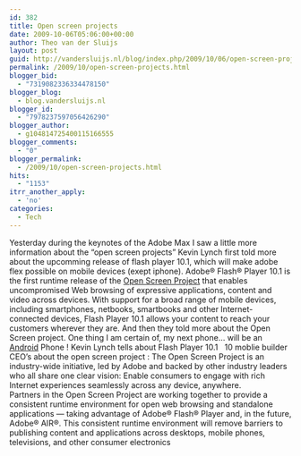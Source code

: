 ```yaml
---
id: 382
title: Open screen projects
date: 2009-10-06T05:06:00+00:00
author: Theo van der Sluijs
layout: post
guid: http://vandersluijs.nl/blog/index.php/2009/10/06/open-screen-projects/
permalink: /2009/10/open-screen-projects.html
blogger_bid:
  - "7319082336334478150"
blogger_blog:
  - blog.vandersluijs.nl
blogger_id:
  - "7978237597056426290"
blogger_author:
  - g104814725400115166555
blogger_comments:
  - "0"
blogger_permalink:
  - /2009/10/open-screen-projects.html
hits:
  - "1153"
itrr_another_apply:
  - 'no'
categories:
  - Tech
---
```

Yesterday during the keynotes of the Adobe Max I saw a little more information about the “open screen projects” Kevin Lynch first told more about the upcomming release of flash player 10.1, which will make adobe flex possible on mobile devices (exept iphone). Adobe® Flash® Player 10.1 is the first runtime release of the [Open Screen Project](http://www.openscreenproject.org/) that enables uncompromised Web browsing of expressive applications, content and video across devices. With support for a broad range of mobile devices, including smartphones, netbooks, smartbooks and other Internet-connected devices, Flash Player 10.1 allows your content to reach your customers wherever they are. And then they told more about the Open Screen project. One thing I am certain of, my next phone… will be an <a title="I want an Android phone" href="http://www.android.com/" target="_blank">Android</a> Phone ! <a name="more"></a> Kevin Lynch tells about Flash Player 10.1   10 moblie builder CEO&#8217;s about the open screen project : The Open Screen Project is an industry-wide initiative, led by Adobe and backed by other industry leaders who all share one clear vision: Enable consumers to engage with rich Internet experiences seamlessly across any device, anywhere.   
Partners in the Open Screen Project are working together to provide a consistent runtime environment for open web browsing and standalone applications — taking advantage of Adobe® Flash® Player and, in the future, Adobe® AIR®. This consistent runtime environment will remove barriers to publishing content and applications across desktops, mobile phones, televisions, and other consumer electronics